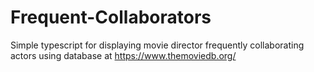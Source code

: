 # Frequent-Collaborators
Simple typescript for displaying movie director frequently collaborating actors using database at https://www.themoviedb.org/
